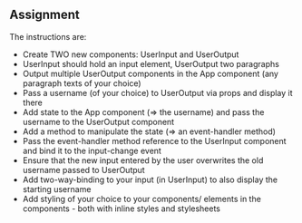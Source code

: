 ## Assignment

The instructions are:

* Create TWO new components: UserInput and UserOutput
* UserInput should hold an input element, UserOutput two paragraphs
* Output multiple UserOutput components in the App component (any paragraph texts of your choice)
* Pass a username (of your choice) to UserOutput via props and display it there
* Add state to the App component (=> the username) and pass the username to the UserOutput component
* Add a method to manipulate the state (=> an event-handler method)
* Pass the event-handler method reference to the UserInput component and bind it to the input-change event
* Ensure that the new input entered by the user overwrites the old username passed to UserOutput
* Add two-way-binding to your input (in UserInput) to also display the starting username
* Add styling of your choice to your components/ elements in the components - both with inline styles and stylesheets